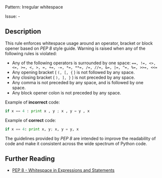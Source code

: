 Pattern: Irregular whitespace

Issue: -

## Description

This rule enforces whitespace usage around an operator, bracket or block opener based on _PEP 8_ style guide. Warning is raised when any of the following rules is violated:
- Any of the following operators is surrounded by one space: `==, !=, <>, <=, >=, <, >, =, +=, -=, *=, **=, /=, //=, &=, |=, ^=, %=, >>=, <<=`
- Any opening bracket ( `(, [, {` ) is not followed by any space.
- Any closing bracket ( `), ], }` ) is not preceded by any space.
- Any comma is not preceded by any space, and is followed by one space.
- Any block opener colon is not preceded by any space.


Example of **incorrect** code:

```python
if x == 4 : print x , y ; x , y = y , x
```

Example of **correct** code:

```python
if x == 4: print x, y; x, y = y, x
```

The guidelines provided by _PEP 8_ are intended to improve the readability of code and make it consistent across the wide spectrum of Python code.

## Further Reading

* [PEP 8 - Whitespace in Expressions and Statements](https://www.python.org/dev/peps/pep-0008/#whitespace-in-expressions-and-statements)
